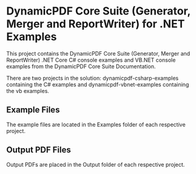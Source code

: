 # DynamicPDF Core Suite (Generator, Merger and ReportWriter) for .NET Examples
This project contains the DynamicPDF Core Suite (Generator, Merger and ReportWriter) .NET Core C# console examples and VB.NET console examples from the DynamicPDF Core Suite Documentation.

There are two projects in the solution: dynamicpdf-csharp-examples containing the C# examples and dynamicpdf-vbnet-examples containing the vb examples.

## Example Files
The example files are located in the Examples folder of each respective project.

## Output PDF Files
Output PDFs are placed in the Output folder of each respective project.
